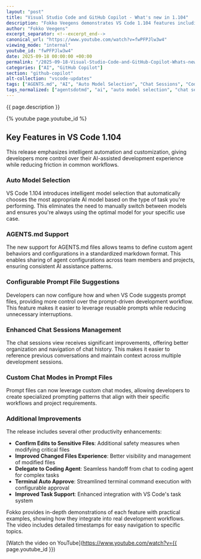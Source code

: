 ```yaml
---
layout: "post"
title: "Visual Studio Code and GitHub Copilot - What's new in 1.104"
description: "Fokko Veegens demonstrates VS Code 1.104 features including auto model selection, AGENTS.md support, prompt file suggestions, and improved chat sessions management."
author: "Fokko Veegens"
excerpt_separator: <!--excerpt_end-->
canonical_url: "https://www.youtube.com/watch?v=fwPFPJlw3w4"
viewing_mode: "internal"
youtube_id: "fwPFPJlw3w4"
date: 2025-09-18 00:00:00 +00:00
permalink: "/2025-09-18-Visual-Studio-Code-and-GitHub-Copilot-Whats-new-in-1104.html"
categories: ["AI", "GitHub Copilot"]
section: "github-copilot"
alt-collection: "vscode-updates"
tags: ["AGENTS.md", "AI", "Auto Model Selection", "Chat Sessions", "Coding Agent", "Custom Chat Modes", "Developer Tools", "GitHub Copilot", "Productivity", "Prompt Files", "Terminal", "Videos", "VS Code", "VS Code 1.104"]
tags_normalized: ["agentsdotmd", "ai", "auto model selection", "chat sessions", "coding agent", "custom chat modes", "developer tools", "github copilot", "productivity", "prompt files", "terminal", "videos", "vs code", "vs code 1dot104"]
---
```


{{ page.description }}<!--excerpt_end-->

{% youtube page.youtube_id %}

## Key Features in VS Code 1.104

This release emphasizes intelligent automation and customization, giving developers more control over their AI-assisted development experience while reducing friction in common workflows.

### Auto Model Selection

VS Code 1.104 introduces intelligent model selection that automatically chooses the most appropriate AI model based on the type of task you're performing. This eliminates the need to manually switch between models and ensures you're always using the optimal model for your specific use case.

### AGENTS.md Support

The new support for AGENTS.md files allows teams to define custom agent behaviors and configurations in a standardized markdown format. This enables sharing of agent configurations across team members and projects, ensuring consistent AI assistance patterns.

### Configurable Prompt File Suggestions

Developers can now configure how and when VS Code suggests prompt files, providing more control over the prompt-driven development workflow. This feature makes it easier to leverage reusable prompts while reducing unnecessary interruptions.

### Enhanced Chat Sessions Management

The chat sessions view receives significant improvements, offering better organization and navigation of chat history. This makes it easier to reference previous conversations and maintain context across multiple development sessions.

### Custom Chat Modes in Prompt Files

Prompt files can now leverage custom chat modes, allowing developers to create specialized prompting patterns that align with their specific workflows and project requirements.

### Additional Improvements

The release includes several other productivity enhancements:

- **Confirm Edits to Sensitive Files**: Additional safety measures when modifying critical files
- **Improved Changed Files Experience**: Better visibility and management of modified files
- **Delegate to Coding Agent**: Seamless handoff from chat to coding agent for complex tasks
- **Terminal Auto Approve**: Streamlined terminal command execution with configurable approval
- **Improved Task Support**: Enhanced integration with VS Code's task system

Fokko provides in-depth demonstrations of each feature with practical examples, showing how they integrate into real development workflows. The video includes detailed timestamps for easy navigation to specific topics.

[Watch the video on YouTube](https://www.youtube.com/watch?v={{ page.youtube_id }})
